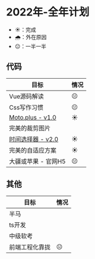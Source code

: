 # 2022年-全年计划

+ ☀️：完成
+ 🌧️：外在原因 
+ 😐：一半一半


## 代码

目标 | 情况 
---  | --- 
Vue源码解读 | 😐
Css写作习惯 | 😐
[Moto.plus - v1.0](https://github.com/angxuejian/moto.plus) | ☀️
完美的裁剪图片 |
[时间选择器 - v2.0](https://github.com/angxuejian/moto.wxui/tree/main/All.ui/miniprogram/components/timePicker) | ☀️
完美的自适应方案 | ☀️
大疆或苹果 - 官网H5 | 😐

## 其他

目标 | 情况
--- | ---
半马 | 
ts开发 |
中级软考 | 
前端工程化靠拢 | 😐

<!-- 
前端工程化：
         技术选型，统一规范，
         测试，部署，
         监控，性能优化，
         重构 -->

<!-- 
时间选择器：
      v1.0：picker组件滚动时间
      v2.0：手势选择时间
 -->

